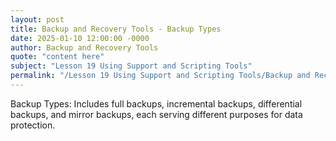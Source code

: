 ```yaml
---
layout: post
title: Backup and Recovery Tools - Backup Types
date: 2025-01-10 12:00:00 -0000
author: Backup and Recovery Tools
quote: "content here"
subject: "Lesson 19 Using Support and Scripting Tools"
permalink: "/Lesson 19 Using Support and Scripting Tools/Backup and Recovery Tools/Backup and Recovery Tools - Backup Types"
---
```


Backup Types: Includes full backups, incremental backups, differential backups, and mirror backups, each serving different purposes for data protection.
